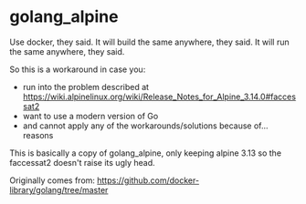 # golang_alpine
Use docker, they said. It will build the same anywhere, they said. It will run the same anywhere, they said.

So this is a workaround in case you:
* run into the problem described at https://wiki.alpinelinux.org/wiki/Release_Notes_for_Alpine_3.14.0#faccessat2
* want to use a modern version of Go
* and cannot apply any of the workarounds/solutions because of... reasons

This is basically a copy of golang_alpine, only keeping alpine 3.13 so the faccessat2 doesn't raise its ugly head.

Originally comes from: https://github.com/docker-library/golang/tree/master
